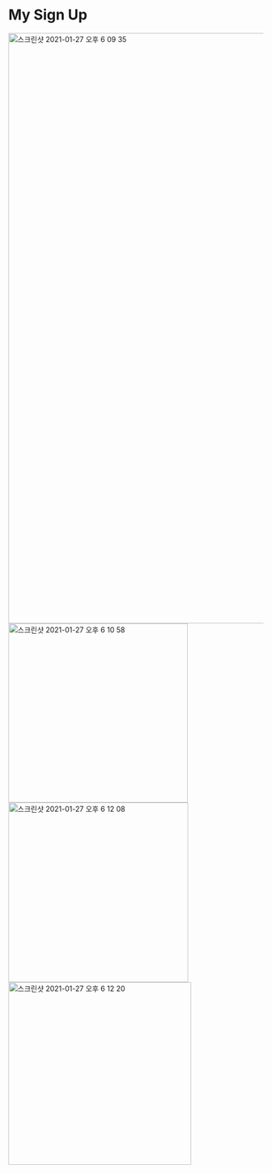 # My Sign Up

<img width="1167" alt="스크린샷 2021-01-27 오후 6 09 35" src="https://user-images.githubusercontent.com/50854740/105969635-d00be480-60cb-11eb-8ae6-79efd44ff184.png">
<img width="354" alt="스크린샷 2021-01-27 오후 6 10 58" src="https://user-images.githubusercontent.com/50854740/105969639-d0a47b00-60cb-11eb-850b-f470c60b2519.png">
<img width="355" alt="스크린샷 2021-01-27 오후 6 12 08" src="https://user-images.githubusercontent.com/50854740/105969643-d26e3e80-60cb-11eb-962b-4de3e82fefc8.png">
<img width="361" alt="스크린샷 2021-01-27 오후 6 12 20" src="https://user-images.githubusercontent.com/50854740/105969649-d306d500-60cb-11eb-9fcd-912faa0f0fba.png">
